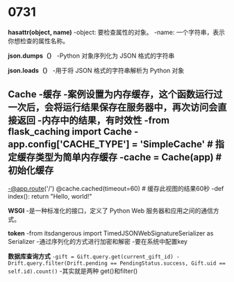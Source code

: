 # 0731
**hasattr(object, name)**
-object: 要检查属性的对象。
-name: 一个字符串，表示你想检查的属性名称。

**json.dumps（）**
-Python 对象序列化为 JSON 格式的字符串

**json.loads（）**
-用于将 JSON 格式的字符串解析为 Python 对象

**Cache**
-缓存
-案例设置为内存缓存，这个函数运行过一次后，会将运行结果保存在服务器中，再次访问会直接返回
-内存中的结果，有时效性
-from flask_caching import Cache
-app.config['CACHE_TYPE'] = 'SimpleCache'  # 指定缓存类型为简单内存缓存
-cache = Cache(app)  # 初始化缓存
--
-@app.route('/')
@cache.cached(timeout=60)  # 缓存此视图的结果60秒
-def index():
    return "Hello, world!"

**WSGI** 
-是一种标准化的接口，定义了 Python Web 服务器和应用之间的通信方式。

**token**
-from itsdangerous import TimedJSONWebSignatureSerializer as Serializer
-通过序列化的方式进行加密和解密
-要在系统中配置key

**数据库查询方式**
`-gift = Gift.query.get(current_gift_id)
-Drift.query.filter(Drift.pending == PendingStatus.success, Gift.uid == self.id).count()`
-其实就是两种 get()和filter()

